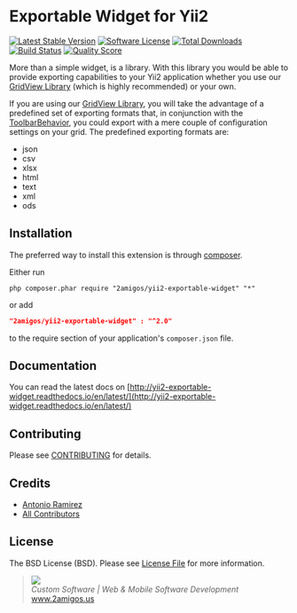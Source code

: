 Exportable Widget for Yii2
==========================

[![Latest Stable Version](https://poser.pugx.org/2amigos/yii2-exportable-widget/v/stable.svg)](https://packagist.org/packages/2amigos/yii2-exportable-widget) 
[![Software License](https://img.shields.io/badge/license-MIT-brightgreen.svg?style=flat-square)](LICENSE.md)
[![Total Downloads](https://poser.pugx.org/2amigos/yii2-exportable-widget/downloads.svg)](https://packagist.org/packages/2amigos/yii2-exportable-widget) 
[![Build Status](https://img.shields.io/travis/2amigos/yii2-exportable-widget/master.svg?style=flat-square)](https://travis-ci.org/2amigos/yii2-exportable-widget)
[![Quality Score](https://img.shields.io/scrutinizer/g/2amigos/yii2-exportable-widget.svg?style=flat-square)](https://scrutinizer-ci.com/g/2amigos/yii2-exportable-widget)  


More than a simple widget, is a library. With this library you would be able to provide exporting capabilities to your 
Yii2 application whether you use our [GridView Library](https://github.com/2amigos/yii2-grid-view-library) (which is 
highly recommended) or your own. 

If you are using our [GridView Library](https://github.com/2amigos/yii2-grid-view-library), you will take the advantage 
of a predefined set of exporting formats that, in conjunction with the [ToolbarBehavior](https://github.com/2amigos/yii2-grid-view-library/blob/master/docs/behaviors/toolbar-behavior.md), 
you could export with a mere couple of configuration settings on your grid. The predefined exporting formats are: 

* json
* csv
* xlsx
* html
* text
* xml
* ods

Installation
------------
The preferred way to install this extension is through [composer](http://getcomposer.org/download/).

Either run

```
php composer.phar require "2amigos/yii2-exportable-widget" "*"
```
or add

```json
"2amigos/yii2-exportable-widget" : "^2.0"
```

to the require section of your application's `composer.json` file.

## Documentation 

You can read the latest docs on [http://yii2-exportable-widget.readthedocs.io/en/latest/](http://yii2-exportable-widget.readthedocs.io/en/latest/)

## Contributing

Please see [CONTRIBUTING](CONTRIBUTING.md) for details.

## Credits

- [Antonio Ramirez](https://github.com/tonydspaniard)
- [All Contributors](https://github.com/2amigos/yii2-exportable-widget/graphs/contributors)

## License

The BSD License (BSD). Please see [License File](LICENSE.md) for more information.

<blockquote>
    <a href="http://www.2amigos.us"><img src="http://www.gravatar.com/avatar/55363394d72945ff7ed312556ec041e0.png"></a><br>
    <i>Custom Software | Web & Mobile Software Development</i><br>
    <a href="http://www.2amigos.us">www.2amigos.us</a>
</blockquote>

